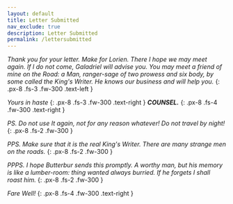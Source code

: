 ```yaml
---
layout: default
title: Letter Submitted
nav_exclude: true
description: Letter Submitted
permalink: /lettersubmitted
---
```


_Thank you for your letter. Make for Lorien. There I hope we may meet again. If I do not come, Galadriel will advise you. You may meet a friend of mine on the Road: a Man, ranger-sage of two prowess and six body, by some called the King's Writer. He knows our business and will help you._
{: .px-8 .fs-3 .fw-300 .text-left }

_Yours in haste_
{: .px-8 .fs-3 .fw-300 .text-right }
***COUNSEL.*** 
{: .px-8 .fs-4 .fw-300 .text-right }


_PS. Do not use It again, not for any reason whatever! Do not travel by night!_
{: .px-8 .fs-2 .fw-300 }

_PPS. Make sure that it is the real King's Writer. There are many strange men on the roads._
{: .px-8 .fs-2 .fw-300 }

_PPPS. I hope Butterbur sends this promptly. A worthy man, but his memory is like a lumber-room: thing wanted always burried. If he forgets I shall roast him._
{: .px-8 .fs-2 .fw-300  }

_Fare Well!_
{: .px-8 .fs-4 .fw-300 .text-right }
